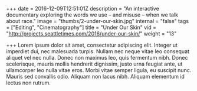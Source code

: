 +++
date = 2016-12-09T12:51:01Z
description = "An interactive documentary exploring the words we use – and misuse – when we talk about race."
image = "thumbs/2-under-our-skin.jpg"
internal = "false"
tags = ["Editing", "Cinematography"]
title = "Under Our Skin"
vid = "http://projects.seattletimes.com/2016/under-our-skin/"
weight = "13"

+++
Lorem ipsum dolor sit amet, consectetur adipiscing elit. Integer ut imperdiet dui, nec malesuada turpis. Nullam nec neque vitae leo consequat aliquet vel nec nulla. Donec non maximus leo, quis fermentum nibh. Donec scelerisque, mauris mollis hendrerit dignissim, justo urna feugiat ante, ut ullamcorper leo nulla vitae eros. Morbi vitae semper ligula, eu suscipit nunc. Mauris sed convallis odio. Aliquam non lacus nibh. Aliquam elementum id lectus non rutrum.